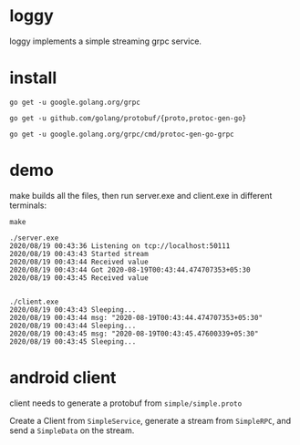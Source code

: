 loggy
=====

loggy implements a simple streaming grpc service.


install
=======

    go get -u google.golang.org/grpc

    go get -u github.com/golang/protobuf/{proto,protoc-gen-go}

    go get -u google.golang.org/grpc/cmd/protoc-gen-go-grpc

demo
====

make builds all the files, then run server.exe and client.exe in different terminals:

    make

    ./server.exe
    2020/08/19 00:43:36 Listening on tcp://localhost:50111
    2020/08/19 00:43:43 Started stream
    2020/08/19 00:43:44 Received value
    2020/08/19 00:43:44 Got 2020-08-19T00:43:44.474707353+05:30
    2020/08/19 00:43:45 Received value


    ./client.exe
    2020/08/19 00:43:43 Sleeping...
    2020/08/19 00:43:44 msg: "2020-08-19T00:43:44.474707353+05:30"
    2020/08/19 00:43:44 Sleeping...
    2020/08/19 00:43:45 msg: "2020-08-19T00:43:45.47600339+05:30"
    2020/08/19 00:43:45 Sleeping...



android client
===============

client needs to generate a protobuf from `simple/simple.proto`

Create a Client from `SimpleService`, generate a stream from `SimpleRPC`, and
send a `SimpleData` on the stream.
